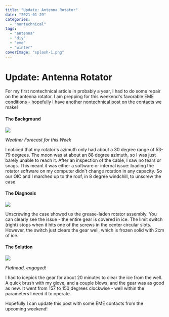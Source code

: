 ```yaml
---
title: "Update: Antenna Rotator"
date: "2021-01-29"
categories:
  - "nontechnical"
tags:
  - "antenna"
  - "diy"
  - "eme"
  - "winter"
coverImage: "splash-1.png"
---
```

# Update: Antenna Rotator
For my first nontechnical article in probably a year, I had to do some repair on the antenna rotator. I am prepping for this weekend's favorable EME conditions - hopefully I have another nontechnical post on the contacts we make!

#### The Background

![](https://n2wu.files.wordpress.com/2021/01/image-1.png?w=794)

_Weather Forecast for this Week_

I noticed that my rotator's azimuth only had about a 30 degree range of 53-79 degrees. The moon was at about an 88 degree azimuth, so I was just barely unable to reach it. After an inspection of the cable, I saw no tears or snags. This meant it was either a software or internal issue: loading the rotator software on my computer didn't change rotation in any capacity. So our OIC and I marched up to the roof, in 8 degree windchill, to unscrew the case.

#### The Diagnosis

![](https://n2wu.files.wordpress.com/2021/01/img_20210129_133235159_hdr.jpg?w=1024)

Unscrewing the case showed us the grease-laden rotator assembly. You can clearly see the issue - the entire gear is covered in ice. The limit switch (right) stops when it hits one of the screws in the center circular slots. However, the switch just clears the gear well, which is frozen solid with 2cm of ice.

#### The Solution

![](https://n2wu.files.wordpress.com/2021/01/img_20210129_133251364_hdr.jpg?w=1024)

_Flathead, engaged!_

I had to icepick the gear for about 20 minutes to clear the ice from the well. A quick brush with my glove, and a couple blows, and the gear was as good as new. It went from 157 to 150 degrees clockwise - well within the parameters I need it to operate.

Hopefully I can update this post with some EME contacts from the upcoming weekend!
